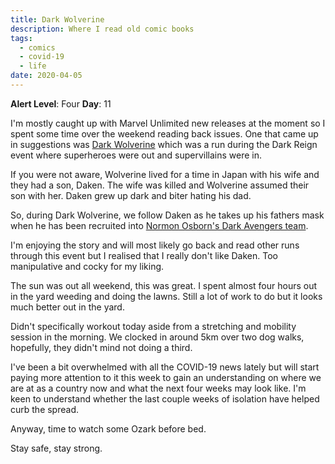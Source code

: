 ```yaml
---
title: Dark Wolverine
description: Where I read old comic books
tags:
  - comics
  - covid-19
  - life
date: 2020-04-05
---
```


**Alert Level**: Four
**Day**: 11

I'm mostly caught up with Marvel Unlimited new releases at the moment so I spent some time over the weekend reading back issues. One that came up in suggestions was [Dark Wolverine](https://www.marvel.com/comics/series/7707/dark_wolverine_2009_-_2010) which was a run during the Dark Reign event where superheroes were out and supervillains were in.

If you were not aware, Wolverine lived for a time in Japan with his wife and they had a son, Daken. The wife was killed and Wolverine assumed their son with her. Daken grew up dark and biter hating his dad.

So, during Dark Wolverine, we follow Daken as he takes up his fathers mask when he has been recruited into [Normon Osborn's Dark Avengers team](https://www.marvel.com/comics/issue/23175/dark_avengers_2009_1).

I'm enjoying the story and will most likely go back and read other runs through this event but I realised that I really don't like Daken. Too manipulative and cocky for my liking. 

The sun was out all weekend, this was great. I spent almost four hours out in the yard weeding and doing the lawns. Still a lot of work to do but it looks much better out in the yard.

Didn't specifically workout today aside from a stretching and mobility session in the morning. We clocked in around 5km over two dog walks, hopefully, they didn't mind not doing a third.

I've been a bit overwhelmed with all the COVID-19 news lately but will start paying more attention to it this week to gain an understanding on where we are at as a country now and what the next four weeks may look like. I'm keen to understand whether the last couple weeks of isolation have helped curb the spread. 

Anyway, time to watch some Ozark before bed.

Stay safe, stay strong.